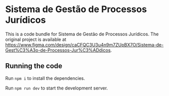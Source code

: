 
  # Sistema de Gestão de Processos Jurídicos

  This is a code bundle for Sistema de Gestão de Processos Jurídicos. The original project is available at https://www.figma.com/design/caCFQC3U3u4n9m7ZUpBX7O/Sistema-de-Gest%C3%A3o-de-Processos-Jur%C3%ADdicos.

  ## Running the code

  Run `npm i` to install the dependencies.

  Run `npm run dev` to start the development server.
  